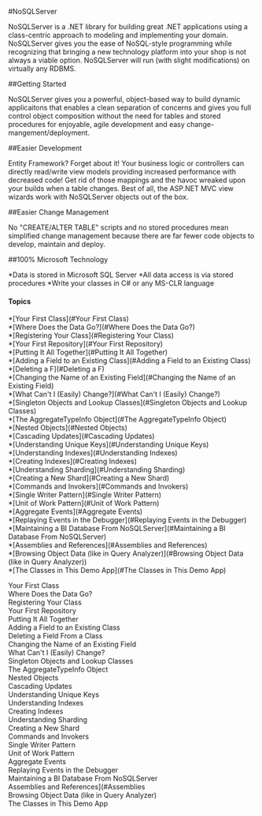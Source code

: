 
#NoSQLServer

NoSQLServer is a .NET library for building great .NET applications using a class-centric approach to modeling and implementing your domain. NoSQLServer gives you the ease of NoSQL-style programming while recognizing that bringing a new technology platform into your shop is not always a viable option. NoSQLServer will run (with slight modifications) on virtually any RDBMS. 

##Getting Started

NoSQLServer gives you a powerful, object-based way to build dynamic applicaitons that enables a clean separation of concerns and gives you full control object composition without the need for tables and stored procedures for enjoyable, agile development and easy change-mangement/deployment.

##Easier Development

Entity Framework? Forget about it! Your business logic or controllers can directly read/write view models providing increased performance with decreased code! Get rid of those mappings and the havoc wreaked upon your builds when a table changes. Best of all, the ASP.NET MVC view wizards work with NoSQLServer objects out of the box.


##Easier Change Management

No "CREATE/ALTER TABLE" scripts and no stored procedures mean simplified change management because there are far fewer code objects to develop, maintain and deploy.

##100% Microsoft Technology

*Data is stored in Microsoft SQL Server 
*All data access is via stored procedures
*Write your classes in C# or any MS-CLR language


#### Topics

*[Your First Class](#Your First Class)<br/>
*[Where Does the Data Go?](#Where Does the Data Go?)<br/>
*[Registering Your Class](#Registering Your Class)<br/>
*[Your First Repository](#Your First Repository)<br/>
*[Putting It All Together](#Putting It All Together)<br/>
*[Adding a Field to an Existing Class](#Adding a Field to an Existing Class)<br/>
*[Deleting a F](#Deleting a F)<br/>
*[Changing the Name of an Existing Field](#Changing the Name of an Existing Field)<br/>
*[What Can't I (Easily) Change?](#What Can't I (Easily) Change?)<br/>
*[Singleton Objects and Lookup Classes](#Singleton Objects and Lookup Classes)<br/>
*[The AggregateTypeInfo Object](#The AggregateTypeInfo Object)<br/>
*[Nested Objects](#Nested Objects)<br/>
*[Cascading Updates](#Cascading Updates)<br/>
*[Understanding Unique Keys](#Understanding Unique Keys)<br/>
*[Understanding Indexes](#Understanding Indexes)<br/>
*[Creating Indexes](#Creating Indexes)<br/>
*[Understanding Sharding](#Understanding Sharding)<br/>
*[Creating a New Shard](#Creating a New Shard)<br/>
*[Commands and Invokers](#Commands and Invokers)<br/>
*[Single Writer Pattern](#Single Writer Pattern)<br/>
*[Unit of Work Pattern](#Unit of Work Pattern)<br/>
*[Aggregate Events](#Aggregate Events)<br/>
*[Replaying Events in the Debugger](#Replaying Events in the Debugger)<br/>
*[Maintaining a BI Database From NoSQLServer](#Maintaining a BI Database From NoSQLServer)<br/>
*[Assemblies and References](#Assemblies and References)<br/>
*[Browsing Object Data (like in Query Analyzer)](#Browsing Object Data (like in Query Analyzer))<br/>
*[The Classes in This Demo App](#The Classes in This Demo App)<br/>
 



 
<a name="Your First Class">Your First Class</a><br/>
<a name="Where Does the Data Go?">Where Does the Data Go?</a><br/>
<a name="Registering Your Class">Registering Your Class</a><br/>
<a name="Your First Repository">Your First Repository</a><br/>
<a name="Putting It All Together">Putting It All Together</a><br/>
<a name="Adding a Field to an Existing Class">Adding a Field to an Existing Class</a><br/>
<a name="Deleting a Field From a Class">Deleting a Field From a Class</a><br/>
<a name="Changing the Name of an Existing Field">Changing the Name of an Existing Field</a><br/>
<a name="What Can't I (Easily) Change?">What Can't I (Easily) Change?</a><br/>
<a name="Singleton Objects and Lookup Classes">Singleton Objects and Lookup Classes</a><br/>
<a name="The AggregateTypeInfo Object">The AggregateTypeInfo Object</a><br/>
<a name="Nested Objects">Nested Objects</a><br/>
<a name="Cascading Updates">Cascading Updates</a><br/>
<a name="Understanding Unique Keys">Understanding Unique Keys</a><br/>
<a name="Understanding Indexes">Understanding Indexes</a><br/>
<a name="Creating Indexes">Creating Indexes</a><br/>
<a name="Understanding Sharding">Understanding Sharding</a><br/>
<a name="Creating a New Shard">Creating a New Shard</a><br/>
<a name="Commands and Invokers">Commands and Invokers</a><br/>
<a name="Single Writer Pattern">Single Writer Pattern</a><br/>
<a name="Unit of Work Pattern">Unit of Work Pattern</a><br/>
<a name="Aggregate Events">Aggregate Events</a><br/>
<a name="Replaying Events in the Debugger">Replaying Events in the Debugger</a><br/>
<a name="Maintaining a BI Database From NoSQLServer">Maintaining a BI Database From NoSQLServer</a><br/>
<a name="Assemblies and References](#Assemblies">Assemblies and References](#Assemblies</a><br/>
<a name="Browsing Object Data (like in Query Analyzer)">Browsing Object Data (like in Query Analyzer)</a><br/>
<a name="The Classes in This Demo App">The Classes in This Demo App</a><br/>





